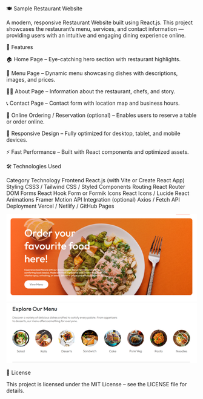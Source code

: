 🍽️ Sample Restaurant Website

A modern, responsive Restaurant Website built using React.js.
This project showcases the restaurant’s menu, services, and contact information — providing users with an intuitive and engaging dining experience online.

🚀 Features

🏠 Home Page – Eye-catching hero section with restaurant highlights.

🍴 Menu Page – Dynamic menu showcasing dishes with descriptions, images, and prices.

🧑‍🍳 About Page – Information about the restaurant, chefs, and story.

📞 Contact Page – Contact form with location map and business hours.

🛒 Online Ordering / Reservation (optional) – Enables users to reserve a table or order online.

📱 Responsive Design – Fully optimized for desktop, tablet, and mobile devices.

⚡ Fast Performance – Built with React components and optimized assets.

🛠️ Technologies Used

Category	                        Technology
Frontend	            React.js (with Vite or Create React App)
Styling 	            CSS3 / Tailwind CSS / Styled Components
Routing	                React Router DOM
Forms	                React Hook Form or Formik
Icons	                React Icons / Lucide React
Animations	            Framer Motion
API Integration         (optional)	Axios / Fetch API
Deployment	            Vercel / Netlify / GitHub Pages

![](SS_1_food_del.png)
![](SS_2_food_del.png)

🧾 License

This project is licensed under the MIT License – see the LICENSE
file for details.



